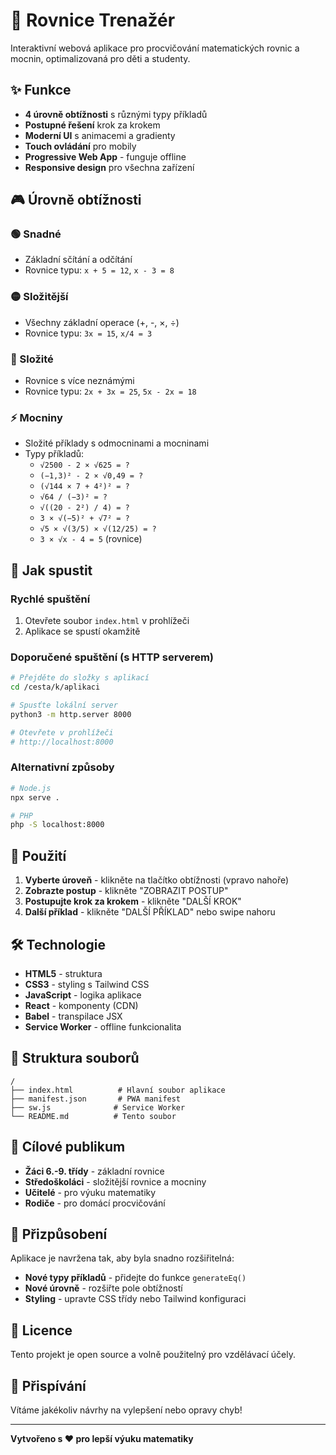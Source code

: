 # 🎯 Rovnice Trenažér

Interaktivní webová aplikace pro procvičování matematických rovnic a mocnin, optimalizovaná pro děti a studenty.

## ✨ Funkce

- **4 úrovně obtížnosti** s různými typy příkladů
- **Postupné řešení** krok za krokem
- **Moderní UI** s animacemi a gradienty
- **Touch ovládání** pro mobily
- **Progressive Web App** - funguje offline
- **Responsive design** pro všechna zařízení

## 🎮 Úrovně obtížnosti

### 🟢 Snadné
- Základní sčítání a odčítání
- Rovnice typu: `x + 5 = 12`, `x - 3 = 8`

### 🟡 Složitější  
- Všechny základní operace (+, -, ×, ÷)
- Rovnice typu: `3x = 15`, `x/4 = 3`

### 🔴 Složité
- Rovnice s více neznámými
- Rovnice typu: `2x + 3x = 25`, `5x - 2x = 18`

### ⚡ Mocniny
- Složité příklady s odmocninami a mocninami
- Typy příkladů:
  - `√2500 - 2 × √625 = ?`
  - `(−1,3)² - 2 × √0,49 = ?`
  - `(√144 × 7 + 4²)² = ?`
  - `√64 / (−3)² = ?`
  - `√((20 - 2²) / 4) = ?`
  - `3 × √(−5)² + √7² = ?`
  - `√5 × √(3/5) × √(12/25) = ?`
  - `3 × √x - 4 = 5` (rovnice)

## 🚀 Jak spustit

### Rychlé spuštění
1. Otevřete soubor `index.html` v prohlížeči
2. Aplikace se spustí okamžitě

### Doporučené spuštění (s HTTP serverem)
```bash
# Přejděte do složky s aplikací
cd /cesta/k/aplikaci

# Spusťte lokální server
python3 -m http.server 8000

# Otevřete v prohlížeči
# http://localhost:8000
```

### Alternativní způsoby
```bash
# Node.js
npx serve .

# PHP
php -S localhost:8000
```

## 📱 Použití

1. **Vyberte úroveň** - klikněte na tlačítko obtížnosti (vpravo nahoře)
2. **Zobrazte postup** - klikněte "ZOBRAZIT POSTUP"
3. **Postupujte krok za krokem** - klikněte "DALŠÍ KROK"
4. **Další příklad** - klikněte "DALŠÍ PŘÍKLAD" nebo swipe nahoru

## 🛠️ Technologie

- **HTML5** - struktura
- **CSS3** - styling s Tailwind CSS
- **JavaScript** - logika aplikace
- **React** - komponenty (CDN)
- **Babel** - transpilace JSX
- **Service Worker** - offline funkcionalita

## 📁 Struktura souborů

```
/
├── index.html          # Hlavní soubor aplikace
├── manifest.json       # PWA manifest
├── sw.js              # Service Worker
└── README.md          # Tento soubor
```

## 🎯 Cílové publikum

- **Žáci 6.-9. třídy** - základní rovnice
- **Středoškoláci** - složitější rovnice a mocniny
- **Učitelé** - pro výuku matematiky
- **Rodiče** - pro domácí procvičování

## 🔧 Přizpůsobení

Aplikace je navržena tak, aby byla snadno rozšiřitelná:

- **Nové typy příkladů** - přidejte do funkce `generateEq()`
- **Nové úrovně** - rozšiřte pole obtížností
- **Styling** - upravte CSS třídy nebo Tailwind konfiguraci

## 📄 Licence

Tento projekt je open source a volně použitelný pro vzdělávací účely.

## 🤝 Přispívání

Vítáme jakékoliv návrhy na vylepšení nebo opravy chyb!

---

**Vytvořeno s ❤️ pro lepší výuku matematiky**
